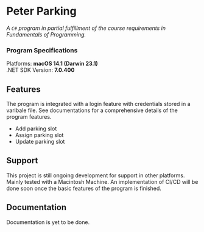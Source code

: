 # Peter Parking
*A `C#` program in partial fulfillment of the course requirements in Fundamentals of Programming.*

### Program Specifications 
Platforms: **macOS 14.1 (Darwin 23.1)** <br />
.NET SDK Version: **7.0.400**

## Features
The program is integrated with a login feature with credentials stored in a varibale file. See documentations for a comprehensive details of the program features.
- Add parking slot
- Assign parking slot
- Update parking slot

## Support
This project is still ongoing development for support in other platforms. Mainly tested with a Macintosh Machine. An implementation of CI/CD will be done soon once the basic features of the program is finished. 

## Documentation
Documentation is yet to be done. 